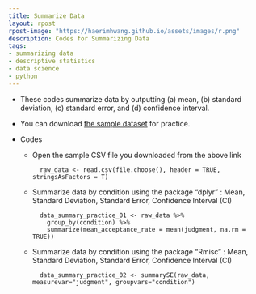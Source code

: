 ```yaml
---
title: Summarize Data
layout: rpost
rpost-image: "https://haerimhwang.github.io/assets/images/r.png"
description: Codes for Summarizing Data
tags:
- summarizing data
- descriptive statistics
- data science 
- python
---
```


* These codes summarize data by outputting (a) mean, (b) standard deviation, (c) standard error, and (d) confidence interval.  
          
* You can download [the sample dataset](https://haerimhwang.github.io/assets/data/CSV_judgment_data.csv) for practice.  
         
* Codes
    
    * Open the sample CSV file you downloaded from the above link
        
            raw_data <- read.csv(file.choose(), header = TRUE, stringsAsFactors = T)
      
    * Summarize data by condition using the package “dplyr” : Mean, Standard Deviation, Standard Error, Confidence Interval (CI)
        
            data_summary_practice_01 <- raw_data %>%
              group_by(condition) %>%
              summarize(mean_acceptance_rate = mean(judgment, na.rm = TRUE))
      
        
    * Summarize data by condition using the package “Rmisc” : Mean, Standard Deviation, Standard Error, Confidence Interval (CI)
        
            data_summary_practice_02 <- summarySE(raw_data, measurevar="judgment", groupvars="condition") 
            
